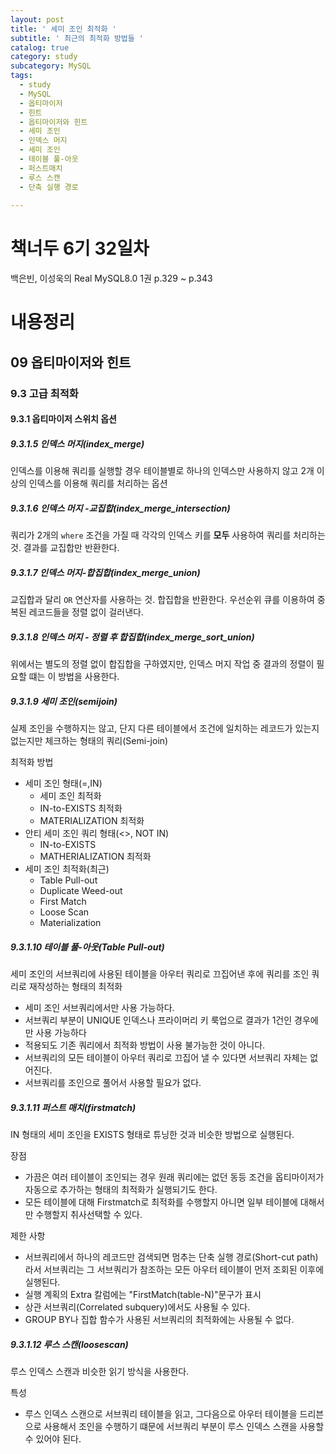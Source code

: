 ```yaml
---
layout: post
title: ' 세미 조인 최적화 '
subtitle: ' 최근의 최적화 방법들 '
catalog: true
category: study
subcategory: MySQL
tags:
  - study
  - MySQL
  - 옵티마이저
  - 힌트
  - 옵티마이저와 힌트
  - 세미 조인
  - 인덱스 머지
  - 세미 조인
  - 테이블 풀-아웃
  - 퍼스트매치
  - 루스 스캔
  - 단축 실행 경로
 
---
```


# 책너두 6기 32일차

백은빈, 이성욱의 Real MySQL8.0 1권 p.329 ~ p.343

# 내용정리

## 09 옵티마이저와 힌트

### 9.3 고급 최적화

#### 9.3.1 옵티마이저 스위치 옵션

##### 9.3.1.5 인덱스 머지(index_merge)

인덱스를 이용해 쿼리를 실행할 경우 테이블별로 하나의 인덱스만 사용하지 않고 2개 이상의 인덱스를 이용해 쿼리를 처리하는 옵션

##### 9.3.1.6 인덱스 머지 -교집합(index_merge_intersection)

쿼리가 2개의 `where` 조건을 가질 때 각각의 인덱스 키를 **모두** 사용하여 쿼리를 처리하는 것. 결과를 교집합만 반환한다.

##### 9.3.1.7 인덱스 머지-합집합(index_merge_union)

교집합과 달리 `OR` 연산자를 사용하는 것. 합집합을 반환한다. 우선순위 큐를 이용하여 중복된 레코드들을 정렬 없이 걸러낸다.

##### 9.3.1.8 인덱스 머지 - 정렬 후 합집합(index_merge_sort_union)

위에서는 별도의 정렬 없이 합집합을 구하였지만, 인덱스 머지 작업 중 결과의 정렬이 필요할 떄는 이 방법을 사용한다.

##### 9.3.1.9 세미 조인(semijoin)

실제 조인을 수행하지는 않고, 단지 다른 테이블에서 조건에 일치하는 레코드가 있는지 없는지만 체크하는 형태의 쿼리(Semi-join)

최적화 방법

- 세미 조인 형태(=,IN)
  - 세미 조인 최적화
  - IN-to-EXISTS 최적화
  - MATERIALIZATION 최적화
- 안티 세미 조인 쿼리 형태(<>, NOT IN)
  - IN-to-EXISTS
  - MATHERIALIZATION 최적화
- 세미 조인 최적화(최근)
  - Table Pull-out
  - Duplicate Weed-out
  - First Match
  - Loose Scan
  - Materialization

##### 9.3.1.10 테이블 풀-아웃(Table Pull-out)

세미 조인의 서브쿼리에 사용된 테이블을 아우터 쿼리로 끄집어낸 후에 쿼리를 조인 쿼리로 재작성하는 형태의 최적화

- 세미 조인 서브쿼리에서만 사용 가능하다.
- 서브쿼리 부분이 UNIQUE 인덱스나 프라이머리 키 룩업으로 결과가 1건인 경우에만 사용 가능하다
- 적용되도 기존 쿼리에서 최적화 방법이 사용 불가능한 것이 아니다.
- 서브쿼리의 모든 테이블이 아우터 쿼리로 끄집어 낼 수 있다면 서브쿼리 자체는 없어진다.
- 서브쿼리를 조인으로 풀어서 사용할 필요가 없다.

##### 9.3.1.11 퍼스트 매치(firstmatch)

IN 형태의 세미 조인을 EXISTS 형태로 튜닝한 것과 비슷한 방법으로 실행된다.

장점

- 가끔은 여러 테이블이 조인되는 경우 원래 쿼리에는 없던 동등 조건을 옵티마이저가 자동으로 추가하는 형태의 최적화가 실행되기도 한다.
- 모든 테이블에 대해 Firstmatch로 최적화를 수행할지 아니면 일부 테이블에 대해서만 수행할지 취사선택할 수 있다.

제한 사항

- 서브쿼리에서 하나의 레코드만 검색되면 멈추는 단축 실행 경로(Short-cut path)라서 서브쿼리는 그 서브쿼리가 참조하는 모든 아우터 테이블이 먼저 조회된 이후에 실행된다.
- 실행 계획의 Extra 칼럼에는 "FirstMatch(table-N)"문구가 표시
- 상관 서브쿼리(Correlated subquery)에서도 사용될 수 있다.
- GROUP BY나 집합 함수가 사용된 서브쿼리의 최적화에는 사용될 수 없다.

##### 9.3.1.12 루스 스캔(loosescan)

루스 인덱스 스캔과 비슷한 읽기 방식을 사용한다.

특성

- 루스 인덱스 스캔으로 서브쿼리 테이블을 읽고, 그다음으로 아우터 테이블을 드리븐으로 사용해서 조인을 수행하기 떄문에 서브쿼리 부분이 루스 인덱스 스캔을 사용할 수 있어야 된다.